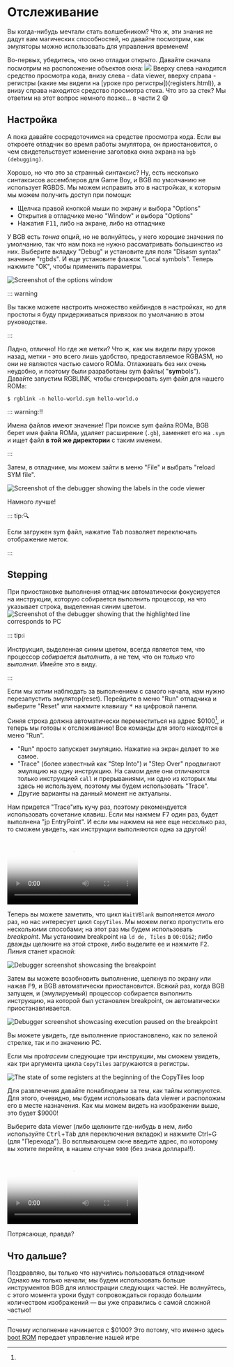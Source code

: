 # Отслеживание

Вы когда-нибудь мечтали стать волшебником?
Что ж, эти знания не дадут вам магических способностей, но давайте посмотрим, как эмуляторы можно использовать для управления временем!

Во-первых, убедитесь, что окно отладки открыто.
Давайте сначала посмотрим на расположение объектов окна:
![](../assets/img/debugger.png)
Вверху слева находится средство просмотра кода, внизу слева - data viewer, вверху справа - регистры (какие мы видели на [уроке про регистры])(registers.html)), а внизу справа находится средство просмотра стека.
Что это за стек?
Мы ответим на этот вопрос немного позже... в части 2 😅

## Настройка

А пока давайте сосредоточимся на средстве просмотра кода.
Если вы откроете отладчик во время работы эмулятора, он приостановится, о чем свидетельствует изменение заголовка окна экрана на `bgb (debugging)`.

Хорошо, но что это за странный синтаксис?
Ну, есть несколько синтаксисов ассемблеров для Game Boy, и BGB по умолчанию не использует RGBDS.
Мы можем исправить это в настройках, к которым мы можем получить доступ при помощи:
- Щелчка правой кнопкой мыши по экрану и выбора "Options"
- Открытия в отладчике меню "Window" и выбора "Options"
- Нажатия <kbd>F11</kbd>, либо на экране, либо на отладчике

У BGB есть *тонна* опций, но не волнуйтесь, у него хорошие значения по умолчанию, так что нам пока не нужно рассматривать большинство из них.
Выберите вкладку "Debug" и установите для поля "Disasm syntax" значение "rgbds".
И еще установите флажок "Local symbols".
Теперь нажмите "ОК", чтобы применить параметры.

![Screenshot of the options window](../assets/img/options.png)

::: warning

Вы также можете настроить множество кейбиндов в настройках, но для простоты я буду придерживаться привязок по умолчанию в этом руководстве.

:::

Ладно, отлично!
Но где же метки?
Что ж, как мы видели пару уроков назад, метки - это всего лишь удобство, предоставляемое RGBASM, но они не являются частью самого ROMa.
Отлаживать без них очень неудобно, и поэтому были разработаны sym файлы( "**sym**bols").
Давайте запустим RGBLINK, чтобы сгенерировать sym файл для нашего ROMa:

```console
$ rgblink -n hello-world.sym hello-world.o
```

::: warning:‼️

Имена файлов имеют значение!
При поиске sym файла ROMa, BGB берет имя файла ROMa, удаляет расширение (`.gb`), заменяет его на `.sym` и ищет файл **в той же директории** с таким именем.

:::

Затем, в отладчике, мы можем зайти в меню "File" и выбрать "reload SYM file".

![Screenshot of the debugger showing the labels in the code viewer](../assets/img/labels.png)

Намного лучше!

::: tip:🔍

Если загружен sym файл, нажатие <kbd>Tab</kbd> позволяет переключать отображение меток.

:::

## Stepping

При приостановке выполнения отладчик автоматически фокусируется на инструкции, которую собирается выполнить процессор, на что указывает строка, выделенная синим цветом.
![Screenshot of the debugger showing that the highlighted line corresponds to PC](../assets/img/pc.png)

::: tip:ℹ️

Инструкция, выделенная синим цветом, всегда является тем, что процессор *собирается выполнить*, а не тем, что он *только что выполнил*. Имейте это в виду.

:::

Если мы хотим наблюдать за выполнением с самого начала, нам нужно перезапустить эмулятор(reset).
Перейдите в меню "Run" отладчика и выберите "Reset" или нажмите клавишу <kbd>\*</kbd> на цифровой панели.

Синяя строка должна автоматически переместиться на адрес $0100[^boot_addr], и теперь мы готовы к отслеживанию!
Все команды для этого находятся в меню "Run".

- "Run" просто запускает эмуляцию. Нажатие на экран делает то же самое.
- "Trace" (более известный как "Step Into") и "Step Over" продвигают эмуляцию на одну инструкцию.
На самом деле они отличаются только инструкцией `call` и прерываниями, ни одно из которых мы здесь не используем, поэтому мы будем использовать "Trace".
- Другие варианты на данный момент не актуальны.

Нам придется "Trace"ить кучу раз, поэтому рекомендуется использовать сочетание клавиш.
Если мы нажмем <kbd>F7</kbd> один раз, будет выполнена "jp EntryPoint".
И если мы нажмем на нее еще несколько раз, то сможем увидеть, как инструкции выполняются одна за другой!

<video controls poster="../assets/vid/reset_trace.poster.png">
  <source src="../assets/vid/reset_trace.webm" type="video/webm">
  <source src="../assets/vid/reset_trace.mp4" type="video/mp4">

  <img src="../assets/vid/reset_trace.gif" alt="Video demonstration in BGB">
</video>

Теперь вы можете заметить, что цикл `WaitVBlank` выполняется *много* раз, но нас интересует цикл `CopyTiles`.
Мы можем легко пропустить его несколькими способами; на этот раз мы будем использовать *breakpoint*.
Мы установим breakpoint на `ld de, Tiles` в `00:0162`; либо дважды щелкните на этой строке, либо выделите ее и нажмите <kbd>F2</kbd>.
Линия станет красной:

![Debugger screenshot showcasing the breakpoint](../assets/img/breakpoint.png)

Затем вы можете возобновить выполнение, щелкнув по экрану или нажав <kbd>F9</kbd>, и BGB автоматически приостановится.
Всякий раз, когда BGB запущен, и (эмулируемый) процессор собирается выполнить инструкцию, на которой был установлен breakpoint, он автоматически приостанавливается.

![Debugger screenshot showcasing execution paused on the breakpoint](../assets/img/bkpt_pause.png)

Вы можете увидеть, где выполнение приостановлено, как по зеленой стрелке, так и по значению PC.

Если мы про*trace*им следующие три инструкции, мы сможем увидеть, как три аргумента цикла `CopyTiles` загружаются в регистры.

![The state of some registers at the beginning of the CopyTiles loop](../assets/img/regs_copytiles.png)

Для развлечения давайте понаблюдаем за тем, как тайлы копируются.
Для этого, очевидно, мы будем использовать data viewer и расположим его в месте назначения.
Как мы можем видеть на изображении выше, это будет $9000!

Выберите data viewer (либо щелкните где-нибудь в нем, либо используйте <kbd>Ctrl</kbd>+<kbd>Tab</kbd> для переключения вкладок) и нажмите Ctrl+G (для "Перехода").
Во всплывающем окне введите адрес, по которому вы хотите перейти, в нашем случае `9000` (без знака доллара!!).

<video controls poster="../assets/vid/trace_copy.poster.png">
  <source src="../assets/vid/trace_copy.webm" type="video/webm">
  <source src="../assets/vid/trace_copy.mp4" type="video/mp4">

  <img src="../assets/vid/trace_copy.gif" alt="Video demonstration in BGB">
</video>

Потрясающе, правда?

## Что дальше?

Поздравляю, вы только что научились пользоваться отладчиком!
Однако мы только начали; мы будем использовать больше инструментов BGB для иллюстрации следующих частей.
Не волнуйтесь, с этого момента уроки будут сопровождаться гораздо большим количеством изображений — вы уже справились с самой сложной частью!

---

[^boot_addr]:
Почему исполнение начинается с $0100?
Это потому, что именно здесь [boot ROM](https://gbdev.io/pandocs/Power_Up_Sequence) передает управление нашей игре